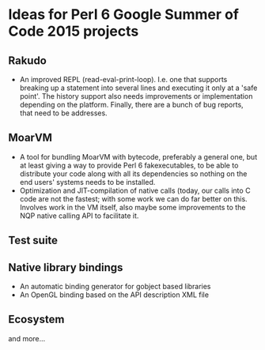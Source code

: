 # Ideas for Perl 6 Google Summer of Code 2015 projects


## Rakudo

* An improved REPL (read-eval-print-loop). I.e. one that supports breaking up a statement into several lines
  and executing it only at a 'safe point'. The history support also needs improvements or implementation
  depending on the platform. Finally, there are a bunch of bug reports, that need to be addresses.


## MoarVM

* A tool for bundling MoarVM with bytecode, preferably a general one, but at least giving a way to provide
  Perl 6 fakexecutables, to be able to distribute your code along with all its dependencies so nothing on the
  end users' systems needs to be installed.
* Optimization and JIT-compilation of native calls (today, our calls into C code are not the fastest; with
  some work we can do far better on this. Involves work in the VM itself, also maybe some improvements to
  the NQP native calling API to facilitate it.

## Test suite



## Native library bindings

* An automatic binding generator for gobject based libraries
* An OpenGL binding based on the API description XML file

## Ecosystem



and more...
